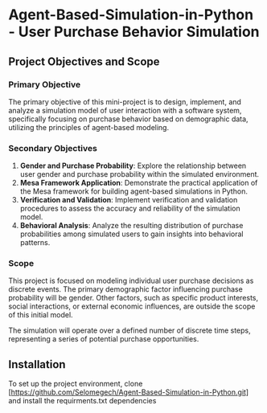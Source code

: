 # Agent-Based-Simulation-in-Python -  User Purchase Behavior Simulation

## Project Objectives and Scope

### Primary Objective
The primary objective of this mini-project is to design, implement, and analyze a simulation model of user interaction with a software system, specifically focusing on purchase behavior based on demographic data, utilizing the principles of agent-based modeling.

### Secondary Objectives
1. **Gender and Purchase Probability**: Explore the relationship between user gender and purchase probability within the simulated environment.
2. **Mesa Framework Application**: Demonstrate the practical application of the Mesa framework for building agent-based simulations in Python.
3. **Verification and Validation**: Implement verification and validation procedures to assess the accuracy and reliability of the simulation model.
4. **Behavioral Analysis**: Analyze the resulting distribution of purchase probabilities among simulated users to gain insights into behavioral patterns.

### Scope
This project is focused on modeling individual user purchase decisions as discrete events. The primary demographic factor influencing purchase probability will be gender. Other factors, such as specific product interests, social interactions, or external economic influences, are outside the scope of this initial model.

The simulation will operate over a defined number of discrete time steps, representing a series of potential purchase opportunities.

## Installation

To set up the project environment, clone [https://github.com/Selomegech/Agent-Based-Simulation-in-Python.git] and install the requirments.txt dependencies